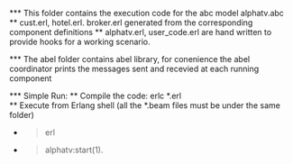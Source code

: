 *** This folder contains the execution code for the abc model alphatv.abc
** cust.erl, hotel.erl. broker.erl generated from the corresponding component definitions
** alphatv.erl, user_code.erl are hand written to provide hooks for a working scenario. 

*** The abel folder contains abel library, for conenience the abel coordinator prints the messages sent and recevied at each running component

*** Simple Run:
** Compile the code: erlc *.erl  
** Execute from Erlang shell (all the *.beam files must be under the same folder)
* > erl
* > alphatv:start(1).


